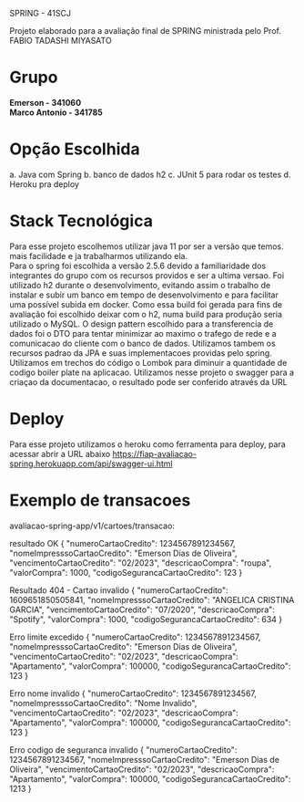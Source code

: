SPRING  - 41SCJ

Projeto elaborado para a avaliação final de SPRING ministrada pelo Prof. FABIO TADASHI MIYASATO

# Grupo 
**Emerson - 341060  
Marco Antonio - 341785**  



# Opção Escolhida
a. Java com Spring 
b. banco de dados h2 
c. JUnit 5 para rodar os testes
d. Heroku pra deploy 
# Stack Tecnológica

Para esse projeto escolhemos utilizar java 11 por ser a versão que temos. mais facilidade e ja trabalharmos utilizando ela.  
Para o spring foi escolhida a versão 2.5.6 devido a familiaridade dos integrantes do grupo com os recursos providos e ser a ultima versao. 
Foi utilizado h2 durante o desenvolvimento, evitando assim o trabalho de instalar e subir um banco em tempo de desenvolvimento e para facilitar uma possível subida em docker. Como essa build foi gerada para fins de avaliação foi escolhido deixar com o h2, numa build para produção seria utilizado o MySQL. 
O design pattern escolhido para a transferencia de dados foi o DTO para tentar minimizar ao maximo o trafego de rede e a comunicacao do cliente com o banco de dados.
Utilizamos tambem os recursos padrao da JPA e suas implementacoes providas pelo spring. 
Utilizamos em trechos do código o Lombok para diminuir a quantidade de codigo boiler plate na aplicacao. 
Utilizamos nesse projeto o swagger para a criaçao da documentacao, o resultado pode ser conferido através da URL
# Deploy
Para esse projeto utilizamos o heroku como ferramenta para deploy, para acessar abrir a URL abaixo
https://fiap-avaliacao-spring.herokuapp.com/api/swagger-ui.html

# Exemplo de transacoes
avaliacao-spring-app/v1/cartoes/transacao:

resultado OK
    {
        "numeroCartaoCredito": 1234567891234567,
        "nomeImpresssoCartaoCredito": "Emerson Dias de Oliveira",
        "vencimentoCartaoCredito": "02/2023",
        "descricaoCompra": "roupa",
        "valorCompra": 1000,
        "codigoSegurancaCartaoCredito": 123
    }
   
Resultado 404 - Cartao invalido
    {
        "numeroCartaoCredito": 1609651850505841,
        "nomeImpresssoCartaoCredito": "ANGELICA CRISTINA GARCIA",
        "vencimentoCartaoCredito": "07/2020",
        "descricaoCompra": "Spotify",
        "valorCompra": 1000,
        "codigoSegurancaCartaoCredito": 634
    }

Erro limite excedido
    {
        "numeroCartaoCredito": 1234567891234567,
        "nomeImpresssoCartaoCredito": "Emerson Dias de Oliveira",
        "vencimentoCartaoCredito": "02/2023",
        "descricaoCompra": "Apartamento",
        "valorCompra": 100000,
        "codigoSegurancaCartaoCredito": 123
    }
    
Erro nome invalido
    {
        "numeroCartaoCredito": 1234567891234567,
        "nomeImpresssoCartaoCredito": "Nome Invalido",
        "vencimentoCartaoCredito": "02/2023",
        "descricaoCompra": "Apartamento",
        "valorCompra": 100000,
        "codigoSegurancaCartaoCredito": 123
    }
    
Erro codigo de seguranca invalido
	    {
        "numeroCartaoCredito": 1234567891234567,
        "nomeImpresssoCartaoCredito": "Emerson Dias de Oliveira",
        "vencimentoCartaoCredito": "02/2023",
        "descricaoCompra": "Apartamento",
        "valorCompra": 100000,
        "codigoSegurancaCartaoCredito": 1213
    }
